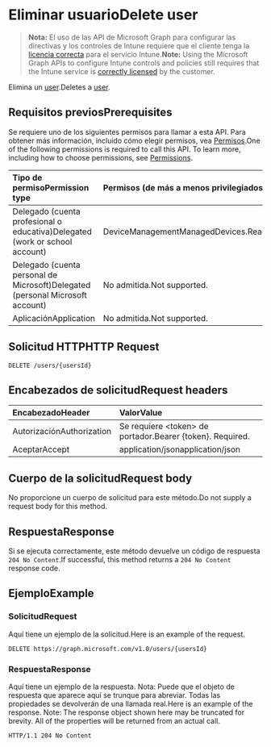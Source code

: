 # <a name="delete-user"></a><span data-ttu-id="30740-101">Eliminar usuario</span><span class="sxs-lookup"><span data-stu-id="30740-101">Delete user</span></span>

> <span data-ttu-id="30740-102">**Nota:** El uso de las API de Microsoft Graph para configurar las directivas y los controles de Intune requiere que el cliente tenga la [licencia correcta](https://go.microsoft.com/fwlink/?linkid=839381) para el servicio Intune.</span><span class="sxs-lookup"><span data-stu-id="30740-102">**Note:** Using the Microsoft Graph APIs to configure Intune controls and policies still requires that the Intune service is [correctly licensed](https://go.microsoft.com/fwlink/?linkid=839381) by the customer.</span></span>

<span data-ttu-id="30740-103">Elimina un [user](../resources/intune_devices_user.md).</span><span class="sxs-lookup"><span data-stu-id="30740-103">Deletes a [user](../resources/intune_devices_user.md).</span></span>
## <a name="prerequisites"></a><span data-ttu-id="30740-104">Requisitos previos</span><span class="sxs-lookup"><span data-stu-id="30740-104">Prerequisites</span></span>
<span data-ttu-id="30740-p101">Se requiere uno de los siguientes permisos para llamar a esta API. Para obtener más información, incluido cómo elegir permisos, vea [Permisos](../../../concepts/permissions_reference.md).</span><span class="sxs-lookup"><span data-stu-id="30740-p101">One of the following permissions is required to call this API. To learn more, including how to choose permissions, see [Permissions](../../../concepts/permissions_reference.md).</span></span>

|<span data-ttu-id="30740-107">Tipo de permiso</span><span class="sxs-lookup"><span data-stu-id="30740-107">Permission type</span></span>|<span data-ttu-id="30740-108">Permisos (de más a menos privilegiados)</span><span class="sxs-lookup"><span data-stu-id="30740-108">Permissions (from least to most privileged)</span></span>|
|:---|:---|
|<span data-ttu-id="30740-109">Delegado (cuenta profesional o educativa)</span><span class="sxs-lookup"><span data-stu-id="30740-109">Delegated (work or school account)</span></span>|<span data-ttu-id="30740-110">DeviceManagementManagedDevices.ReadWrite.All</span><span class="sxs-lookup"><span data-stu-id="30740-110">DeviceManagementManagedDevices.ReadWrite.All</span></span>|
|<span data-ttu-id="30740-111">Delegado (cuenta personal de Microsoft)</span><span class="sxs-lookup"><span data-stu-id="30740-111">Delegated (personal Microsoft account)</span></span>|<span data-ttu-id="30740-112">No admitida.</span><span class="sxs-lookup"><span data-stu-id="30740-112">Not supported.</span></span>|
|<span data-ttu-id="30740-113">Aplicación</span><span class="sxs-lookup"><span data-stu-id="30740-113">Application</span></span>|<span data-ttu-id="30740-114">No admitida.</span><span class="sxs-lookup"><span data-stu-id="30740-114">Not supported.</span></span>|

## <a name="http-request"></a><span data-ttu-id="30740-115">Solicitud HTTP</span><span class="sxs-lookup"><span data-stu-id="30740-115">HTTP Request</span></span>
<!-- {
  "blockType": "ignored"
}
-->
``` http
DELETE /users/{usersId}
```

## <a name="request-headers"></a><span data-ttu-id="30740-116">Encabezados de solicitud</span><span class="sxs-lookup"><span data-stu-id="30740-116">Request headers</span></span>
|<span data-ttu-id="30740-117">Encabezado</span><span class="sxs-lookup"><span data-stu-id="30740-117">Header</span></span>|<span data-ttu-id="30740-118">Valor</span><span class="sxs-lookup"><span data-stu-id="30740-118">Value</span></span>|
|:---|:---|
|<span data-ttu-id="30740-119">Autorización</span><span class="sxs-lookup"><span data-stu-id="30740-119">Authorization</span></span>|<span data-ttu-id="30740-120">Se requiere &lt;token&gt; de portador.</span><span class="sxs-lookup"><span data-stu-id="30740-120">Bearer {token}. Required.</span></span>|
|<span data-ttu-id="30740-121">Aceptar</span><span class="sxs-lookup"><span data-stu-id="30740-121">Accept</span></span>|<span data-ttu-id="30740-122">application/json</span><span class="sxs-lookup"><span data-stu-id="30740-122">application/json</span></span>|

## <a name="request-body"></a><span data-ttu-id="30740-123">Cuerpo de la solicitud</span><span class="sxs-lookup"><span data-stu-id="30740-123">Request body</span></span>
<span data-ttu-id="30740-124">No proporcione un cuerpo de solicitud para este método.</span><span class="sxs-lookup"><span data-stu-id="30740-124">Do not supply a request body for this method.</span></span>

## <a name="response"></a><span data-ttu-id="30740-125">Respuesta</span><span class="sxs-lookup"><span data-stu-id="30740-125">Response</span></span>
<span data-ttu-id="30740-126">Si se ejecuta correctamente, este método devuelve un código de respuesta `204 No Content`.</span><span class="sxs-lookup"><span data-stu-id="30740-126">If successful, this method returns a `204 No Content` response code.</span></span>

## <a name="example"></a><span data-ttu-id="30740-127">Ejemplo</span><span class="sxs-lookup"><span data-stu-id="30740-127">Example</span></span>
### <a name="request"></a><span data-ttu-id="30740-128">Solicitud</span><span class="sxs-lookup"><span data-stu-id="30740-128">Request</span></span>
<span data-ttu-id="30740-129">Aquí tiene un ejemplo de la solicitud.</span><span class="sxs-lookup"><span data-stu-id="30740-129">Here is an example of the request.</span></span>
``` http
DELETE https://graph.microsoft.com/v1.0/users/{usersId}
```

### <a name="response"></a><span data-ttu-id="30740-130">Respuesta</span><span class="sxs-lookup"><span data-stu-id="30740-130">Response</span></span>
<span data-ttu-id="30740-p102">Aquí tiene un ejemplo de la respuesta. Nota: Puede que el objeto de respuesta que aparece aquí se trunque para abreviar. Todas las propiedades se devolverán de una llamada real.</span><span class="sxs-lookup"><span data-stu-id="30740-p102">Here is an example of the response. Note: The response object shown here may be truncated for brevity. All of the properties will be returned from an actual call.</span></span>
``` http
HTTP/1.1 204 No Content
```



